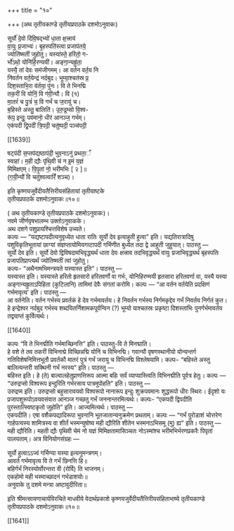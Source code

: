 +++
title = "१०"

+++
(अथ तृतीयकाण्डे तृतीयप्रपाठके दशमोऽनुवाकः)

सूर्यो॑ दे॒वो दि॑वि॒षद्भ्यो॑ धा॒ता क्ष॒त्त्राय॑  
वा॒युः प्र॒जाभ्यः॑। बृ॒हस्पति॑स्त्वा प्रजाप॑तये॒  
ज्योति॑ष्मतीं जुहोतु। यस्या॑स्ते॒ हरि॑तो॒ ग-  
र्भो॑ऽथो॒ योनि॑र्हि॒रण्ययी॑। अङ्गा॒न्यह्रु॑ता॒  
यस्यै॒ तां देवः सम॑जीगमम्। आ वर्तन वर्त॒य नि  
नि॑वर्तन वर्त॒येन्द्र॑ नर्दबुद। भूम्या॒श्चत॑स्र प्र॒  
दिश॒स्ताभि॒रा व॑र्तया॒ पु॑नः। वि ते भिनद्मि  
तक॒रीं वि योनिं॒ वि ग॑वी॒न्यौ। वि (१)  
मा॒तरं॑ च पु॒त्रं॑ च॒ वि गर्भं च ज॒रायु॑ च।  
ब॒हिस्ते अस्तु॒ बालिति॑। उ॒रु॒द्र॒म्सो वि॒श्व-  
रू॑प॒ इन्दुः॒ पव॑मानो॒ धीर॑ आनञ्ज॒ गर्भम्।  
एक॑पदी द्वि॒पदी॑ त्रि॒पदी॒ चतु॑ष्पदी॒ पञ्च॑पदी॒

[[1639]]

षट्प॑दी स॒प्तप॑द्यष्ठाप॑दी॒ भुव॒नाऽनु॑ प्रथता॒ँ  
स्वाहा॑। म॒ही द्यौः पृ॑थि॒वी च॑ न इ॒मं य॒ज्ञं  
मि॑मिक्षएम्। पि॒पृ॒तां नो॒ भरी॑मभिः [ २ ]॥  
(ग॒यी॒न्यौ॑ वि चतु॑श्वत्वारिँ शञ्च)।

इति कृष्णयजुर्वेदीयतैत्तिरीयसंहितायां तृतीयाष्टके  
तृतीयप्रपाठके दशमोऽनुवाकः॥१०॥

( अथ तृतीयकाण्डे तृतीयप्रपाठके दशमोऽनुवाकः)।  
नवमे जीर्णवृषभालम्भ उक्तोऽनुवाकके।  
अथ दशगे पशुप्रायश्चित्तविशेष उच्यते।  
कल्पः — “यद्यष्टापदीत्यनुवृध्येत धाता रातिः सूर्यो देव इत्याहुती हुत्वा” इति। यद्यतिरात्रादिषु पशुविकृतिभूतायां छाग्यां संज्ञप्तायोमियगव्टापदी गर्भिणीत बुध्येत तदा द्वे आहुती जुहुयात्। पाठस्तु —  
सूर्यो देव इति। सूर्यो देवो द्विविषदामभिवृद्ध्यर्थं धाता देवः क्षत्त्राव तदभिवृद्ध्यर्थं वायुः प्रजाभिवृद्ध्यर्थ बृहस्पतिः प्रजापतिप्राप्त्यर्थं ज्योतिष्मतीं त्वां जुहोतु।  
कल्पः- “अथैनामभिमन्त्रयते यस्यास्त इति”। पाठस्तु —  
यस्यास्त इति। यस्यास्ते हरितो हृतसारो हरितवर्णो वा गर्भः, योनिहिरण्मयी हृतसारा हरितवर्णा वा, यस्यै यस्या अङ्गान्यह्रुताऽपिहिता (कुटिलानि) तामिमां देवैः संगतां करोमि। कल्पः — “आ वर्तन वर्तयेति प्रदक्षिणं गर्भमावृत्य’ इति। पाठस्तु —  
आ वर्तनेति। वर्तन गर्भस्य प्रवर्तकं हे देव गर्भमावर्तय। हे निवर्तन गर्भस्य निर्गमकृद्देव गर्भं निवर्तय निर्गतं कुत। हे इन्द्रेश्वर नर्दबुद गर्भस्य शब्दयितर्निशामकपूर्वन्विन (?) भूम्यो याश्चतस्रः प्रकृष्टा दिशस्ताभिः पुनर्गर्भमावर्तय तद्व्याप्तं कुर्वित्यर्थः।

[[1640]]

कल्पः “वि ते भिनद्मीति गर्भमाच्छिनत्ति” इति। पाठस्तु-वि ते मिनद्माति।  
हे वशे ते तव तकरीं विभिनाद्मे विच्छिन्नद्मि योनिं च विभिनद्मि। गवान्यौ वृषणस्थानीयो योन्यन्तर्ग गतिविशेषनिमित्तभूतौ प्रवर्तकौ मातरं पुत्रं गर्भं जरायु च विभिनद्मि विश्लेषयामि। कल्पः- “बहिस्ते अस्तु बालित्यन्तरी सक्थिनी गर्भं नरस्य” इति। पाठस्तु —  
बहिस्त इति। हे (ते) बाल्वालहेतुप्राणत्तिरूप आत्मा बहिः सर्वं व्याप्यास्त्विति विभिनद्मीति पूर्वत्र हेतुः। कल्पः — “उरुद्रप्सो विश्वरूप इन्दुरिति गर्भरसाय पात्रमुपोहति” इति। पाठस्तु —  
उरुद्रप्म इति। उरुद्रप्सो बहुसारावयवो विश्वरूपो नानारूप इन्दुः शुक्रपवमानः शुद्धरूपो धीरः स्थिरः। ईदृशो यः प्रजापशुरूपोऽवयवसंवात आनञ्ज गच्छतु गर्भं जननान्तरमित्यर्थः। कल्पः- “एकपदी द्विपदीति पुरस्तात्स्विष्टकृतो जुहोति” इति। आज्यमित्यर्थः। पाठस्तु —  
एकपदीति। एषा वशैकपद्यादिरूपा भुवनानि भूतजातान्यनुक्रमेण प्रथताम्। कल्पः — “गर्भं पुरोडाशं चोत्तरेण गार्हपत्यस्य शामित्रस्य वा शीर्तं भस्मन्युषोष्य मही द्यौरिति शीतेन भस्मनाऽभिसमू (मु) ह्य” इति। पाठस्तु —  
मही द्यौरिति। महती द्यौः पृथिवी चेमं नो यज्ञं मिमिक्षतामासिञ्चतः नोऽस्मांश्च भरीमभिर्भरणप्रकरैः पिपृतां पालयताम्। अत्र विनियोगसंग्रहः —

सूर्यो हुत्वाऽऽज्वं गर्भिण्या यस्या इत्यनुमन्त्रणम्।  
आवर्त गर्भमावृत्य वि ते गर्भं छिनत्ति हि॥  
बहिर्गर्भं निरस्योर्वोरन्तरा वी (रोर्वि) ति भाजनम्।  
एकहोमो मही भस्माच्छादनं गर्भडाशयोः॥  
अनुवाके तु दशमे मन्त्रा अष्टावुदीरिता॥

इति श्रीमत्सायणाचार्यविरचिते माधवीये वेदार्थप्रकाशे कृष्णयजुर्वेदीयतैत्तिरीयसंहिताभाष्ये तृतीयकाण्डे  
तृतीयप्रपाठके दशमोऽनुवाकः॥१०॥

[[1641]]
